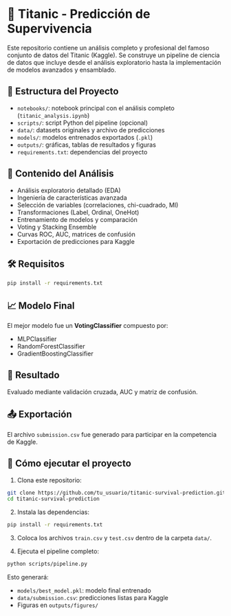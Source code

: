 # 🚢 Titanic - Predicción de Supervivencia

Este repositorio contiene un análisis completo y profesional del famoso conjunto de datos del Titanic (Kaggle). Se construye un pipeline de ciencia de datos que incluye desde el análisis exploratorio hasta la implementación de modelos avanzados y ensamblado.

## 📂 Estructura del Proyecto

- `notebooks/`: notebook principal con el análisis completo (`titanic_analysis.ipynb`)
- `scripts/`: script Python del pipeline (opcional)
- `data/`: datasets originales y archivo de predicciones
- `models/`: modelos entrenados exportados (`.pkl`)
- `outputs/`: gráficas, tablas de resultados y figuras
- `requirements.txt`: dependencias del proyecto

## 🧪 Contenido del Análisis

- Análisis exploratorio detallado (EDA)
- Ingeniería de características avanzada
- Selección de variables (correlaciones, chi-cuadrado, MI)
- Transformaciones (Label, Ordinal, OneHot)
- Entrenamiento de modelos y comparación
- Voting y Stacking Ensemble
- Curvas ROC, AUC, matrices de confusión
- Exportación de predicciones para Kaggle

## 🛠️ Requisitos

```bash
pip install -r requirements.txt
```

## 📈 Modelo Final

El mejor modelo fue un **VotingClassifier** compuesto por:
- MLPClassifier
- RandomForestClassifier
- GradientBoostingClassifier

## 🧠 Resultado

Evaluado mediante validación cruzada, AUC y matriz de confusión.

## 📤 Exportación

El archivo `submission.csv` fue generado para participar en la competencia de Kaggle.

## 🚀 Cómo ejecutar el proyecto

1. Clona este repositorio:

```bash
git clone https://github.com/tu_usuario/titanic-survival-prediction.git
cd titanic-survival-prediction
```

2. Instala las dependencias:

```bash
pip install -r requirements.txt
```

3. Coloca los archivos `train.csv` y `test.csv` dentro de la carpeta `data/`.

4. Ejecuta el pipeline completo:

```bash
python scripts/pipeline.py
```

Esto generará:

- `models/best_model.pkl`: modelo final entrenado
- `data/submission.csv`: predicciones listas para Kaggle
- Figuras en `outputs/figures/`
